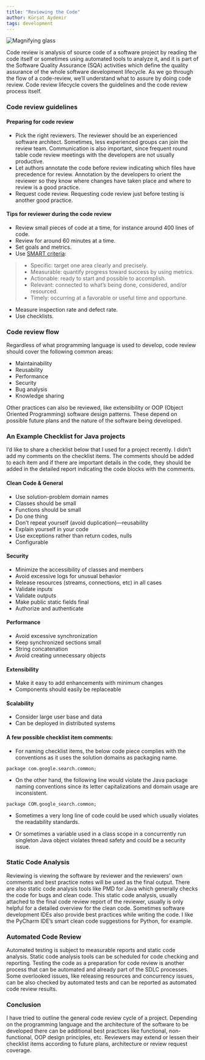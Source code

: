 ```yaml
---
title: "Reviewing the Code"
author: Kürşat Aydemir
tags: development
---
```


![Magnifying glass](/blog/2019/11/26/reviewing-the-code/review_magnifier.png)

<!-- Photo from https://pixabay.com/illustrations/magnifying-glass-search-to-find-1019982/ -->

Code review is analysis of source code of a software project by reading the code itself or sometimes using automated tools to analyze it, and it is part of the Software Quality Assurance (SQA) activities which define the quality assurance of the whole software development lifecycle. As we go through the flow of a code-review, we’ll understand what to assure by doing code review. Code review lifecycle covers the guidelines and the code review process itself.

### Code review guidelines

#### Preparing for code review

- Pick the right reviewers. The reviewer should be an experienced software architect. Sometimes, less experienced groups can join the review team. Communication is also important, since frequent round table code review meetings with the developers are not usually productive.
- Let authors annotate the code before review indicating which files have precedence for review. Annotation by the developers to orient the reviewer so they know where changes have taken place and where to review is a good practice.
- Request code review. Requesting code review just before testing is another good practice.

#### Tips for reviewer during the code review
- Review small pieces of code at a time, for instance around 400 lines of code.
- Review for around 60 minutes at a time.
- Set goals and metrics.
- Use [SMART criteria](https://en.wikipedia.org/wiki/SMART_criteria):

>- Specific: target one area clearly and precisely.
>- Measurable: quantify progress toward success by using metrics.
>- Actionable: ready to start and possible to accomplish.
>- Relevant: connected to what’s being done, considered, and/or resourced.
>- Timely: occurring at a favorable or useful time and opportune.

- Measure inspection rate and defect rate.
- Use checklists.


### Code review flow

Regardless of what programming language is used to develop, code review should cover the following common areas:

- Maintainability
- Reusability
- Performance
- Security
- Bug analysis
- Knowledge sharing

Other practices can also be reviewed, like extensibility or OOP (Object Oriented Programming) software design patterns. These depend on possible future plans and the nature of the software being developed.

### An Example Checklist for Java projects

I’d like to share a checklist below that I used for a project recently. I didn’t add my comments on the checklist items. The comments should be added to each item and if there are important details in the code, they should be added in the detailed report indicating the code blocks with the comments.

#### Clean Code & General

- Use solution-problem domain names
- Classes should be small
- Functions should be small
- Do one thing
- Don’t repeat yourself (avoid duplication)—reusability
- Explain yourself in your code
- Use exceptions rather than return codes, nulls
- Configurable

#### Security

- Minimize the accessibility of classes and members
- Avoid excessive logs for unusual behavior
- Release resources (streams, connections, etc) in all cases
- Validate inputs
- Validate outputs
- Make public static fields final
- Authorize and authenticate

#### Performance

- Avoid excessive synchronization
- Keep synchronized sections small
- String concatenation
- Avoid creating unnecessary objects

#### Extensibility

- Make it easy to add enhancements with minimum changes
- Components should easily be replaceable

#### Scalability

- Consider large user base and data
- Can be deployed in distributed systems

#### A few possible checklist item comments:

- For naming checklist items, the below code piece complies with the conventions as it uses the solution domains as packaging name.

```package com.google.search.common;```

- On the other hand, the following line would violate the Java package naming conventions since its letter capitalizations and domain usage are inconsistent.

```package COM.google_search.common;```

- Sometimes a very long line of code could be used which usually violates the readability standards.

- Or sometimes a variable used in a class scope in a concurrently run singleton Java object violates thread safety and could be a security issue.

### Static Code Analysis

Reviewing is viewing the software by reviewer and the reviewers’ own comments and best practice notes will be used as the final output. There are also static code analysis tools like PMD for Java which generally checks the code for bugs and clean code. This static code analysis, usually attached to the final code review report of the reviewer, usually is only helpful for a detailed overview for the clean code. Sometimes software development IDEs also provide best practices while writing the code. I like the PyCharm IDE’s smart clean code suggestions for Python, for example.

### Automated Code Review

Automated testing is subject to measurable reports and static code analysis. Static code analysis tools can be scheduled for code checking and reporting. Testing the code as a preparation for code review is another process that can be automated and already part of the SDLC processes. Some overlooked issues, like releasing resources and concurrency issues, can be also checked by automated tests and can be reported as automated code review results.

### Conclusion

I have tried to outline the general code review cycle of a project. Depending on the programming language and the architecture of the software to be developed there can be additional best practices like functional, non-functional, OOP design principles, etc. Reviewers may extend or lessen their checklist items according to future plans, architecture or review request coverage.
